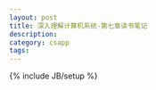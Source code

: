 ```yaml
---
layout: post
title: 深入理解计算机系统-第七章读书笔记
description: 
category: csapp
tags: 
---
```

{% include JB/setup %}